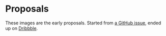 Proposals
===

These images are the early proposals. Started from [a GitHub issue](https://github.com/KopiJS/kopi.js/issues/16), ended up on [Dribbble](https://dribbble.com/cheeaun/buckets/244247-KopiJS).
